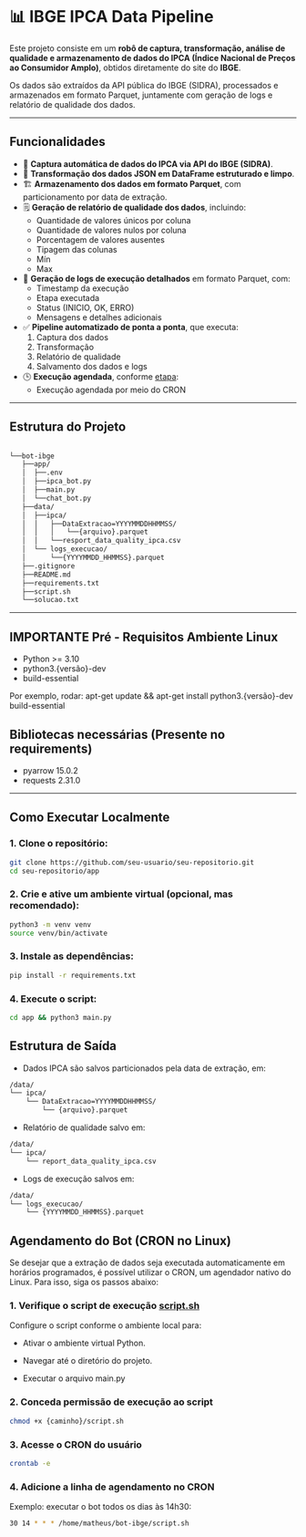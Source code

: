 # 📊 IBGE IPCA Data Pipeline

Este projeto consiste em um **robô de captura, transformação, análise de qualidade e armazenamento de dados do IPCA (Índice Nacional de Preços ao Consumidor Amplo)**, obtidos diretamente do site do **IBGE**.

Os dados são extraídos da API pública do IBGE (SIDRA), processados e armazenados em formato Parquet, juntamente com geração de logs e relatório de qualidade dos dados.

---

##  Funcionalidades

- 🔗 **Captura automática de dados do IPCA via API do IBGE (SIDRA)**.
- 🔄 **Transformação dos dados JSON em DataFrame estruturado e limpo**.
- 🏗️ **Armazenamento dos dados em formato Parquet**, com particionamento por data de extração.
- 🗒️ **Geração de relatório de qualidade dos dados**, incluindo:
  - Quantidade de valores únicos por coluna
  - Quantidade de valores nulos por coluna
  - Porcentagem de valores ausentes
  - Tipagem das colunas
  - Mín
  - Max
- 📑 **Geração de logs de execução detalhados** em formato Parquet, com:
  - Timestamp da execução
  - Etapa executada
  - Status (INICIO, OK, ERRO)
  - Mensagens e detalhes adicionais
- ✅ **Pipeline automatizado de ponta a ponta**, que executa:
  1. Captura dos dados
  2. Transformação
  3. Relatório de qualidade
  4. Salvamento dos dados e logs
- 🕒 **Execução agendada**, conforme [etapa](https://github.com/matheu-spereira/bot-ibge?tab=readme-ov-file#agendamento-do-bot-cron-no-linux):
  - Execução agendada por meio do CRON


---

##  Estrutura do Projeto
```bash

└──bot-ibge
   ├──app/
   │  ├──.env
   │  ├──ipca_bot.py 
   │  ├──main.py 
   │  └──chat_bot.py
   ├──data/
   │  ├──ipca/ 
   │  │   ├──DataExtracao=YYYYMMDDHHMMSS/ 
   │  │   │   └──{arquivo}.parquet
   │  │   └──resport_data_quality_ipca.csv
   │  └── logs_execucao/ 
   │      └──{YYYYMMDD_HHMMSS}.parquet
   ├──.gitignore
   ├──README.md 
   ├──requirements.txt
   ├──script.sh
   └──solucao.txt

```


---
## **IMPORTANTE** Pré - Requisitos Ambiente Linux
- Python >= 3.10
- python3.{versão}-dev
- build-essential

Por exemplo, rodar: apt-get update && apt-get install python3.{versão}-dev build-essential


##  Bibliotecas necessárias (Presente no requirements)

- pyarrow 15.0.2
- requests 2.31.0

---

## Como Executar Localmente

### 1. Clone o repositório:

```bash
git clone https://github.com/seu-usuario/seu-repositorio.git
cd seu-repositorio/app
```

### 2. Crie e ative um ambiente virtual (opcional, mas recomendado):

```bash
python3 -m venv venv
source venv/bin/activate  
```

### 3. Instale as dependências:

```bash
pip install -r requirements.txt 
```

### 4. Execute o script:

```bash
cd app && python3 main.py
```

## Estrutura de Saída
- Dados IPCA são salvos particionados pela data de extração, em:

```bash
/data/
└── ipca/
    └── DataExtracao=YYYYMMDDHHMMSS/
        └── {arquivo}.parquet
```

- Relatório de qualidade salvo em:
```bash
/data/
└── ipca/
    └── report_data_quality_ipca.csv
```

- Logs de execução salvos em:
```bash
/data/
└── logs_execucao/
    └── {YYYYMMDD_HHMMSS}.parquet
```

## Agendamento do Bot (CRON no Linux)
Se desejar que a extração de dados seja executada automaticamente em horários programados, é possível utilizar o CRON, um agendador nativo do Linux. Para isso, siga os passos abaixo:

### 1. Verifique o script de execução [script.sh](https://github.com/matheu-spereira/bot-ibge/blob/main/script.sh)

Configure o script conforme o ambiente local para:

* Ativar o ambiente virtual Python.

* Navegar até o diretório do projeto.

* Executar o arquivo main.py

### 2. Conceda permissão de execução ao script
```bash
chmod +x {caminho}/script.sh
```

### 3. Acesse o CRON do usuário
```bash
crontab -e
```

### 4. Adicione a linha de agendamento no CRON
Exemplo: executar o bot todos os dias às 14h30:
```bash
30 14 * * * /home/matheus/bot-ibge/script.sh
```
